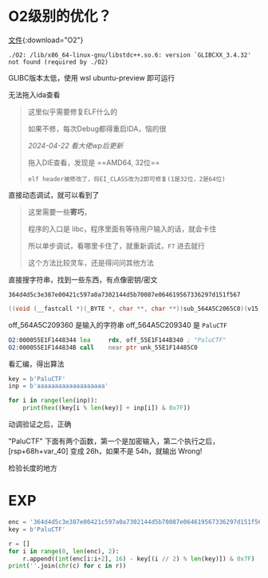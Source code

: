 # O2级别的优化？

[文件](./assets/bin/O2){:download="O2"}

```log
./O2: /lib/x86_64-linux-gnu/libstdc++.so.6: version `GLIBCXX_3.4.32' not found (required by ./O2)
```

GLIBC版本太低，使用 wsl ubuntu-preview 即可运行

无法拖入ida查看

> 这里似乎需要修复ELF什么的
>
> 如果不修，每次Debug都得重启IDA，恼的很
>
> *2024-04-22 看大佬wp后更新*
> 
> 拖入DIE查看，发现是 ==AMD64, 32位==
>
> `elf header被修改了，将EI_CLASS改为2即可修复(1是32位，2是64位)`

直接动态调试，就可以看到了

> 这里需要一些**寄巧**，
>
> 程序的入口是 libc，程序里面有等待用户输入的话，就会卡住
>
> 所以单步调试，看哪里卡住了，就重新调试，`F7` 进去就行
>
> 这个方法比较灵车，还是得问问其他方法

直接搜字符串，找到一些东西，有点像密钥/密文

`364d4d5c3e387e00421c597a0a7302144d5b70087e064619567336297d151f567`

```c
((void (__fastcall *)(_BYTE *, char **, char **))sub_564A5C2065C0)(v15, &off_564A5C209360, &off_564A5C209340);
```

off_564A5C209360 是输入的字符串
off_564A5C209340 是 `PaluCTF`  

```asm
O2:000055E1F1448344 lea     rdx, off_55E1F144B340 ; "PaluCTF"
O2:000055E1F144834B call    near ptr unk_55E1F14485C0
```

看汇编，得出算法

```python
key = b'PaluCTF'
inp = b'aaaaaaaaaaaaaaaaaaa'

for i in range(len(inp)):
    print(hex((key[i % len(key)] + inp[i]) & 0x7F))
```

动调验证之后，正确

"PaluCTF" 下面有两个函数，第一个是加密输入，第二个执行之后，[rsp+68h+var_40] 变成 26h，如果不是 54h，就输出 Wrong!

检验长度的地方
# EXP

```python
enc = '364d4d5c3e387e00421c597a0a7302144d5b70087e064619567336297d151f56770a7935424f2a780643'
key = b'PaluCTF'

r = []
for i in range(0, len(enc), 2):
    r.append((int(enc[i:i+2], 16) - key[(i // 2) % len(key)]) & 0x7F)
print(''.join(chr(c) for c in r))
```